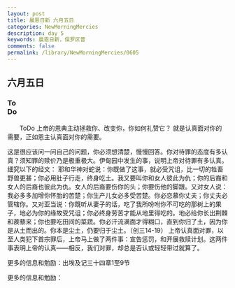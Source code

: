 ```yaml
---
layout: post
title: 晨恩日新 六月五日
categories: NewMorningMercies
description: day 5
keywords: 晨恩日新，保罗区普
comments: false
permalink: /library/NewMorningMercies/0605
---
```


## 六月五日

### To <br> Do

&emsp;&emsp;ToDo
上帝的恩典主动拯救你、改变你，你如何礼赞它？
就是认真面对你的需要，正如恩主认真面对你的需要。
 
这是很应该问一问自己的问题，你必须想清楚，慢慢回答。你对待罪的态度有多认真？须知罪的赎价乃是极重极大。伊甸园中发生的事，说明上帝对待罪有多认真。细究以下的经文：
耶和华神对蛇说：你既做了这事，就必受咒诅，比一切的牲畜野兽更甚；你必用肚子行走，终身吃土。我又要叫你和女人彼此为仇；你的后裔和女人的后裔也彼此为仇。女人的后裔要伤你的头；你要伤他的脚跟。又对女人说：我必多多加增你怀胎的苦楚；你生产儿女必多受苦楚。你必恋慕你丈夫；你丈夫必管辖你。又对亚当说：你既听从妻子的话，吃了我所吩咐你不可吃的那树上的果子，地必为你的缘故受咒诅；你必终身劳苦才能从地里得吃的。地必给你长出荆棘和蒺藜来；你也要吃田间的菜蔬。你必汗流满面才得糊口，直到你归了土，因为你是从土而出的。你本是尘土，仍要归于尘土。（创三14-19）
上帝认真面对罪，以至人类犯下首宗罪后，上帝马上做了两件事：宣告惩罚，和开展救赎计划。这两件事表明上帝的认真——相反，我们对罪，却总是否认或轻轻带过就算了。
 
更多的信息和勉励：出埃及记三十四章1至9节

更多的信息和勉励：[]()

